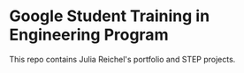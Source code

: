 # Google Student Training in Engineering Program

This repo contains Julia Reichel's portfolio and STEP projects.